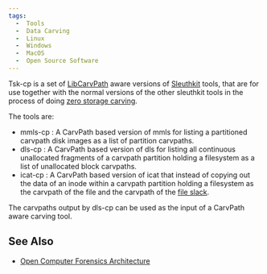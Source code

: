 ```yaml
---
tags:
  -  Tools
  -  Data Carving
  -  Linux
  -  Windows
  -  MacOS
  -  Open Source Software
---
```

Tsk-cp is a set of [LibCarvPath](libcarvpath.md) aware versions
of [Sleuthkit](sleuthkit.md) tools, that are for use together
with the normal versions of the other sleuthkit tools in the process of
doing [zero storage carving](zero_storage_carving.md).

The tools are:

- mmls-cp : A CarvPath based version of mmls for listing a partitioned
  carvpath disk images as a list of partition carvpaths.
- dls-cp : A CarvPath based version of dls for listing all continuous
  unallocated fragments of a carvpath partition holding a filesystem as
  a list of unallocated block carvpaths.
- icat-cp : A CarvPath based version of icat that instead of copying out
  the data of an inode within a carvpath partition holding a filesystem
  as the carvpath of the file and the carvpath of the [file
  slack](file_slack.md).

The carvpaths output by dls-cp can be used as the input of a CarvPath
aware carving tool.

## See Also

- [Open Computer Forensics
  Architecture](open_computer_forensics_architecture.md)